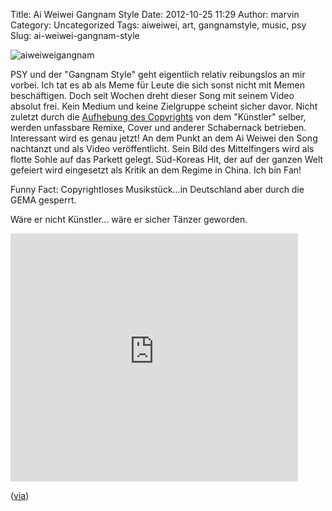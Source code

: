 Title: Ai Weiwei Gangnam Style
Date: 2012-10-25 11:29
Author: marvin
Category: Uncategorized
Tags: aiweiwei, art, gangnamstyle, music, psy
Slug: ai-weiwei-gangnam-style

![aiweiweigangnam]({filename}/images/aiweiweigangnam.jpg)

PSY und der "Gangnam Style" geht eigentlich relativ reibungslos an mir
vorbei. Ich tat es ab als Meme für Leute die sich sonst nicht mit Memen
beschäftigen. Doch seit Wochen dreht dieser Song mit seinem Video
absolut frei. Kein Medium und keine Zielgruppe scheint sicher davor.
Nicht zuletzt durch die [Aufhebung des
Copyrights](http://www.techdirt.com/articles/20121002/11573120572/gangnam-style-shows-what-can-happen-when-you-dont-lean-copyright.shtml)
von dem "Künstler" selber, werden unfassbare Remixe, Cover und anderer
Schabernack betrieben. Interessant wird es genau jetzt! An dem Punkt an
dem Ai Weiwei den Song nachtanzt und als Video veröffentlicht. Sein Bild
des Mittelfingers wird als flotte Sohle auf das Parkett gelegt.
Süd-Koreas Hit, der auf der ganzen Welt gefeiert wird eingesetzt als
Kritik an dem Regime in China. Ich bin Fan!

Funny Fact: Copyrightloses Musikstück...in Deutschland aber durch die
GEMA gesperrt.

Wäre er nicht Künstler... wäre er sicher Tänzer geworden.

<!-- Start of guardian embedded video -->  

<!-- To prevent the video from auto playing set 'a=true' in the following line of code-->  

<iframe src="http://gu-embedded-video.appspot.com/?a=false&amp;u=/music/video/2012/oct/24/ai-weiwei-gangnam-style-video" style="border:0; overflow:hidden;" scrolling="no" width="460px" height="397px"></iframe>  
<!-- End of guardian embedded video -->

([via](http://www.crackajack.de/2012/10/25/ai-wei-wei-does-gangnam-style/))

